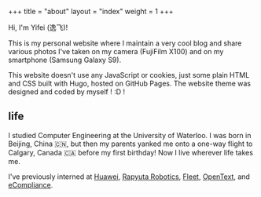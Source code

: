 +++
title = "about"
layout = "index"
weight = 1
+++

Hi, I'm Yifei (逸飞)! 

This is my personal website where I maintain a very cool blog and share various photos I've taken on my camera (FujiFilm X100) and on my smartphone (Samsung Galaxy S9).

This website doesn't use any JavaScript or cookies, just some plain HTML and CSS built with Hugo, hosted on GitHub Pages. The website theme was designed and coded by myself ! :D !

## life

I studied Computer Engineering at the University of Waterloo. I was born in Beijing, China 🇨🇳, but then my parents yanked me onto a one-way flight to Calgary, Canada 🇨🇦 before my first birthday! Now I live wherever life takes me.

I've previously interned at [Huawei](https://www.huawei.com/ca/), [Rapyuta Robotics](https://www.rapyuta-robotics.com/), [Fleet](https://www.movewithfleet.com/), [OpenText](https://www.opentext.com/), and [eCompliance](https://www.ecompliance.com/).
